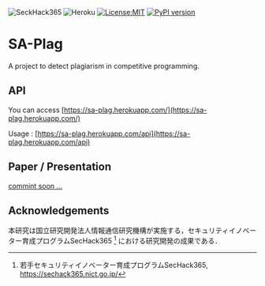![SeckHack365](https://img.shields.io/static/v1?label=SecHack365&message=2020&color=ffd700) ![Heroku](http://heroku-badge.herokuapp.com/?app=sa-plag) [![License:MIT](https://img.shields.io/badge/License-MIT-yellow.svg)](https://opensource.org/licenses/MIT) [![PyPI version](https://badge.fury.io/py/tokenizecpp.svg)](https://badge.fury.io/py/tokenizecpp)



# SA-Plag

A project to detect plagiarism in competitive programming.

## API

You can access [https://sa-plag.herokuapp.com/](https://sa-plag.herokuapp.com/)

Usage : [https://sa-plag.herokuapp.com/api](https://sa-plag.herokuapp.com/api)

## Paper / Presentation

[commint soon ...](./resources)

## Acknowledgements

本研究は国立研究開発法人情報通信研究機構が実施する，セキュリティイノベーター育成プログラムSecHack365 [^1] における研究開発の成果である．
[^1]: 若手セキュリティイノベーター育成プログラムSecHack365, https://sechack365.nict.go.jp/